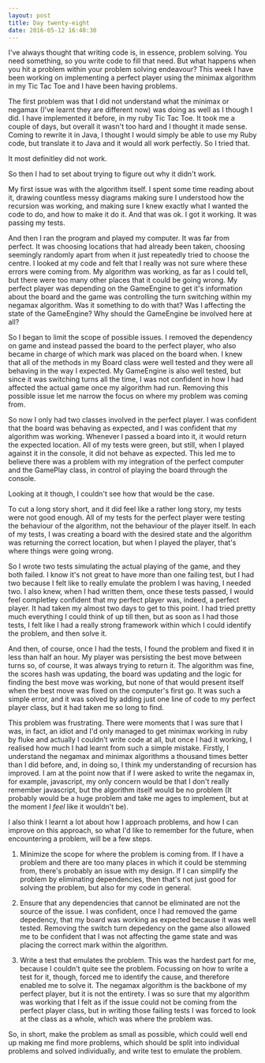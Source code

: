 ```yaml
---
layout: post
title: Day twenty-eight
date: 2016-05-12 16:40:30
---
```


I've always thought that writing code is, in essence, problem solving.  You need something, so you write code to fill that need.  But what happens when you hit a problem within your problem solving endeavour?  This week I have been working on implementing a perfect player using the minimax algorithm in my Tic Tac Toe and I have been having problems.

The first problem was that I did not understand what the minimax or negamax (I've learnt they are different now) was doing as well as I though I did.  I have implemented it before, in my ruby Tic Tac Toe.  It took me a couple of days, but overall it wasn't too hard and I thought it made sense.  Coming to rewrite it in Java, I thought I would simply be able to use my Ruby code, but translate it to Java and it would all work perfectly.  So I tried that.

It most definitley did not work.

So then I had to set about trying to figure out why it didn't work.

My first issue was with the algorithm itself.  I spent some time reading about it, drawing countless messy diagrams making sure I understood how the recursion was working, and making sure I knew exactly what I wanted the code to do, and how to make it do it.  And that was ok.  I got it working.  It was passing my tests.

And then I ran the program and played my computer.  It was far from perfect.  It was choosing locations that had already been taken, choosing seemingly randomly apart from when it just repeatedly tried to choose the centre.  I looked at my code and felt that I really was not sure where these errors were coming from.  My algorithm was working, as far as I could tell, but there were too many other places that it could be going wrong.  My perfect player was depending on the GameEngine to get it's information about the board and the game was controlling the turn switching within my negamax algorithm.  Was it something to do with that?  Was I affecting the state of the GameEngine?  Why should the GameEngine be involved here at all?

So I began to limit the scope of possible issues.  I removed the dependency on game and instead passed the board to the perfect player, who also became in charge of which mark was placed on the board when.  I knew that all of the methods in my Board class were well tested and they were all behaving in the way I expected.  My GameEngine is also well tested, but since it was switching turns all the time, I was not confident in how I had affected the actual game once my algorithm had run.  Removing this possible issue let me narrow the focus on where my problem was coming from.

So now I only had two classes involved in the perfect player.  I was confident that the board was behaving as expected, and I was confident that my algorithm was working.  Whenever I passed a board into it, it would return the expected location.  All of my tests were green, but still, when I played against it in the console, it did not behave as expected.  This led me to believe there was a problem with my integration of the perfect computer and the GamePlay class, in control of playing the board through the console.

Looking at it though, I couldn't see how that would be the case.

To cut a long story short, and it did feel like a rather long story, my tests were not good enough.  All of my tests for the perfect player were testing the behaviour of the algorithm, not the behaviour of the player itself.  In each of my tests, I was creating a board with the desired state and the algorithm was returning the correct location, but when I played the player, that's where things were going wrong.

So I wrote two tests simulating the actual playing of the game, and they both failed.  I know it's not great to have more than one failing test, but I had two because I felt like to really emulate the problem I was having, I needed two.  I also knew, when I had written them, once these tests passed, I would feel completley confident that my perfect player was, indeed, a perfect player.  It had taken my almost two days to get to this point.  I had tried pretty much everything I could think of up till then, but as soon as I had those tests, I felt like I had a really strong framework within which I could identify the problem, and then solve it.

And then, of course, once I had the tests, I found the problem and fixed it in less than half an hour.  My player was persisting the best move between turns so, of course, it was always trying to return it.  The algorithm was fine, the scores hash was updating, the board was updating and the logic for finding the best move was working, but none of that would present itself when the best move was fixed on the computer's first go.  It was such a simple error, and it was solved by adding just one line of code to my perfect player class, but it had taken me so long to find.

This problem was frustrating.  There were moments that I was sure that I was, in fact, an idiot and I'd only managed to get minimax working in ruby by fluke and actually I couldn't write code at all, but once I had it working, I realised how much I had learnt from such a simple mistake.  Firstly, I understand the negamax and minimax algorithms a thousand times better than I did before, and, in doing so, I think my understanding of recursion has improved.  I am at the point now that if I were asked to write the negamax in, for example, javascript, my only concern would be that I don't really remember javascript, but the algorithm itself would be no problem (It probably would be a huge problem and take me ages to implement, but at the moment I *feel* like it wouldn't be).

I also think I learnt a lot about how I approach problems, and how I can improve on this approach, so what I'd like to remember for the future, when encountering a problem, will be a few steps.

1. Minimize the scope for where the problem is coming from.  If I have a problem and there are too many places in which it could be stemming from, there's probably an issue with my design.  If I can simplify the problem by eliminating dependencies, then that's not just good for solving the problem, but also for my code in general.

2. Ensure that any dependencies that cannot be eliminated are not the source of the issue.  I was confident, once I had removed the game depedency, that my board was working as expected because it was well tested.  Removing the switch turn depedency on the game also allowed me to be confident that I was not affecting the game state and was placing the correct mark within the algorithm.

3.  Write a test that emulates the problem.  This was the hardest part for me, because I couldn't quite see the problem.  Focussing on how to write a test for it, though, forced me to identify the cause, and therefore enabled me to solve it.  The negamax algorithm is the backbone of my perfect player, but it is not the entirety.  I was so sure that my algorithm was working that I felt as if the issue could not be coming from the perfect player class, but in writing those failing tests I was forced to look at the class as a whole, which was where the problem was.

So, in short, make the problem as small as possible, which could well end up making me find more problems, which should be split into individual problems and solved individually, and write test to emulate the problem.

